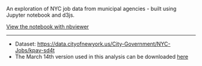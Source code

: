 An exploration of NYC job data from municipal agencies - built using Jupyter notebook and d3js.

[View the notebook with nbviewer](http://nbviewer.jupyter.org/github/aplucche/nyc_job_data/blob/master/NYC%20Job%20Data.ipynb)
___
- Dataset: https://data.cityofnewyork.us/City-Government/NYC-Jobs/kpav-sd4t
- The March 14th version used in this analysis can be downloaded [here](https://s3.amazonaws.com/vis-examples/NYC_Jobs_3-14_dataset.csv)